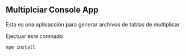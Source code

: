 ## Multiplciar Console App

Esta es una aplicacción para generar archivos de tablas de multiplicar

Ejectuar este comnado

```
npm install
```